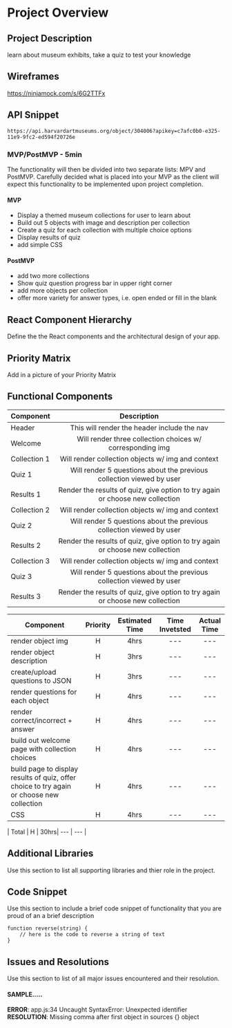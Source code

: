 # Project Overview


## Project Description

learn about museum exhibits, take a quiz to test your knowledge

## Wireframes

https://ninjamock.com/s/6G2TTFx

## API Snippet

```
https://api.harvardartmuseums.org/object/304006?apikey=c7afc0b0-e325-11e9-9fc2-ed594f20726e
```

### MVP/PostMVP - 5min

The functionality will then be divided into two separate lists: MPV and PostMVP.  Carefully decided what is placed into your MVP as the client will expect this functionality to be implemented upon project completion.  

#### MVP
- Display a themed museum collections for user to learn about
- Build out 5 objects with image and description per collection
- Create a quiz for each collection with multiple choice options
- Display results of quiz
- add simple CSS 

#### PostMVP

- add two more collections
- Show quiz question progress bar in upper right corner
- add more objects per collection
- offer more variety for answer types, i.e. open ended or fill in the blank

## React Component Hierarchy

Define the the React components and the architectural design of your app.

## Priority Matrix

Add in a picture of your Priority Matrix

## Functional Components

| Component | Description | 
| --- | :---: |  
| Header | This will render the header include the nav |
| Welcome | Will render three collection choices w/ corresponding img |
| Collection 1 | Will render collection objects w/ img and context |
| Quiz 1 | Will render 5 questions about the previous collection viewed by user |
| Results 1 | Render the results of quiz, give option to try again or choose new collection |
| Collection 2 | Will render collection objects w/ img and context |
| Quiz 2 | Will render 5 questions about the previous collection viewed by user |
| Results 2 | Render the results of quiz, give option to try again or choose new collection |
| Collection 3 | Will render collection objects w/ img and context |
| Quiz 3 | Will render 5 questions about the previous collection viewed by user |
| Results 3 | Render the results of quiz, give option to try again or choose new collection |


| Component | Priority | Estimated Time | Time Invetsted | Actual Time |
| --- | :---: |  :---: | :---: | :---: |
| render object img | H | 4hrs| --- | --- |
| render object description | H | 3hrs| --- | --- |
| create/upload questions to JSON | H | 3hrs| --- | --- |
| render questions for each object | H | 4hrs| --- | --- |
| render correct/incorrect + answer | H | 4hrs| --- | --- |
| build out welcome page with collection choices | H | 4hrs| --- | --- |
| build page to display results of quiz, offer choice to try again or choose new collection | H | 4hrs| --- | --- |
| CSS | H | 4hrs| --- | --- |


| Total | H | 30hrs| --- | --- |


## Additional Libraries
 Use this section to list all supporting libraries and thier role in the project. 

## Code Snippet

Use this section to include a brief code snippet of functionality that you are proud of an a brief description  

```
function reverse(string) {
	// here is the code to reverse a string of text
}
```

## Issues and Resolutions
 Use this section to list of all major issues encountered and their resolution.

#### SAMPLE.....
**ERROR**: app.js:34 Uncaught SyntaxError: Unexpected identifier                                
**RESOLUTION**: Missing comma after first object in sources {} object
